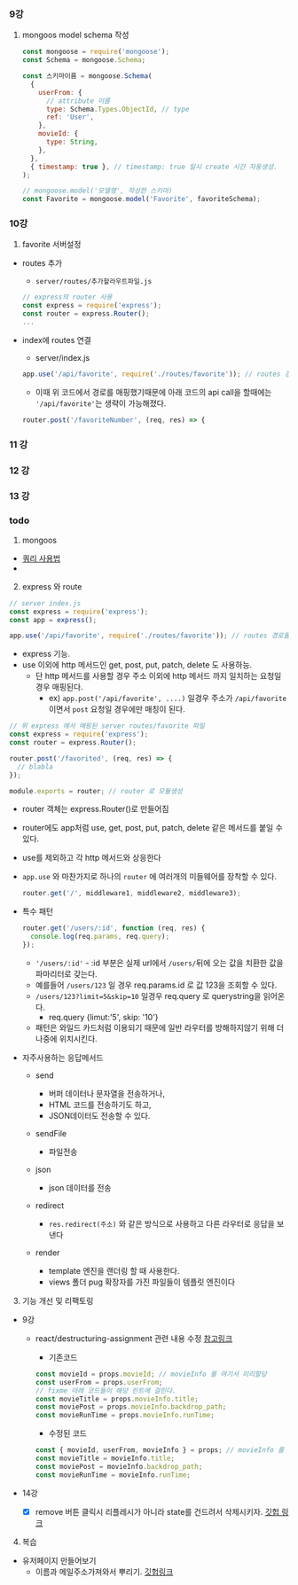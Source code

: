### 9강

1. mongoos model schema 작성

   ```js
   const mongoose = require('mongoose');
   const Schema = mongoose.Schema;

   const 스키마이름 = mongoose.Schema(
     {
       userFrom: {
         // attribute 이름
         type: Schema.Types.ObjectId, // type
         ref: 'User',
       },
       movieId: {
         type: String,
       },
     },
     { timestamp: true }, // timestamp: true 일시 create 시간 자동생성.
   );

   // mongoose.model('모델명', 작성한 스키마)
   const Favorite = mongoose.model('Favorite', favoriteSchema);
   ```

### 10강

1. favorite 서버설정

- routes 추가

  - `server/routes/추가할라우트파일.js`

  ```js
  // express의 router 사용
  const express = require('express');
  const router = express.Router();
  ...
  ```

- index에 routes 연결

  - server/index.js

  ```js
  app.use('/api/favorite', require('./routes/favorite')); // routes 경로를 매칭시켜준다
  ```

  - 이때 위 코드에서 경로를 매핑했기때문에 아래 코드의 api call을 할때에는 `'/api/favorite'`는 생략이 가능해졌다.

  ```js
  router.post('/favoriteNumber', (req, res) => {
  ```

### 11 강

### 12 강

### 13 강

### todo

1. mongoos

- [쿼리 사용법](https://mongoosejs.com/docs/queries.html)
-

2. express 와 route

```js
// server index.js
const express = require('express');
const app = express();

app.use('/api/favorite', require('./routes/favorite')); // routes 경로를 매칭시켜준다
```

- express 기능.
- use 이외에 http 메서드인 get, post, put, patch, delete 도 사용하능.
  - 단 http 메서드를 사용할 경우 주소 이외에 http 메서드 까지 일치하는 요청일 경우 매핑된다.
    - ex) `app.post('/api/favorite', ....)` 일경우 주소가 `/api/favorite` 이면서 `post` 요청일 경우에만 매칭이 된다.

```js
// 위 express 에서 매핑된 server routes/favorite 파일
const express = require('express');
const router = express.Router();

router.post('/favorited', (req, res) => {
  // blabla
});

module.exports = router; // router 로 모듈생성
```

- router 객체는 express.Router()로 만들어짐
- router에도 app처럼 use, get, post, put, patch, delete 같은 메서드를 붙일 수 있다.
- use를 제외하고 각 http 메서드와 상응한다
- `app.use` 와 마찬가지로 하나의 `router` 에 여러개의 미들웨어를 장착할 수 있다.
  ```js
  router.get('/', middleware1, middleware2, middleware3);
  ```
- 특수 패턴

  ```js
  router.get('/users/:id', function (req, res) {
    console.log(req.params, req.query);
  });
  ```

  - `'/users/:id'` - :id 부분은 실제 url에서 `/users/`뒤에 오는 값을 치환한 값을 파마리터로 갖는다.
  - 예를들어 `/users/123` 일 경우 req.params.id 로 값 123을 조회할 수 있다.
  - `/users/123?limit=5&skip=10` 일경우 req.query 로 querystring을 읽어온다.
    - req.query {limut:'5', skip: '10'}
  - 패턴은 와일드 카드처럼 이용되기 때문에 일반 라우터를 방해하지않기 위해 더 나중에 위치시킨다.

- 자주사용하는 응답메서드

  - send

    - 버퍼 데이터나 문자열을 전송하거나,
    - HTML 코드를 전송하기도 하고,
    - JSON데이터도 전송할 수 있다.

  - sendFile

    - 파일전송

  - json
    - json 데이터를 전송
  - redirect
    - `res.redirect(주소)` 와 같은 방식으로 사용하고 다른 라우터로 응답을 보낸다
  - render
    - template 엔진을 랜더링 할 때 사용한다.
    - views 폴더 pug 확장자를 가진 파일들이 템플릿 엔진이다

3. 기능 개선 및 리팩토링

- 9강

  - react/destructuring-assignment 관련 내용 수정 [참고링크](https://github.com/yannickcr/eslint-plugin-react/blob/master/docs/rules/destructuring-assignment.md)

    - 기존코드

    ```js
    const movieId = props.movieId; // movieInfo 를 여기서 미리할당
    const userFrom = props.userFrom;
    // fixme 아래 코드들이 해당 린트에 걸린다.
    const movieTitle = props.movieInfo.title;
    const moviePost = props.movieInfo.backdrop_path;
    const movieRunTime = props.movieInfo.runTime;
    ```

    - 수정된 코드

    ```js
    const { movieId, userFrom, movieInfo } = props; // movieInfo 를 여기서 미리할당 받아서 lint를 통과시킨다.
    const movieTitle = movieInfo.title;
    const moviePost = movieInfo.backdrop_path;
    const movieRunTime = movieInfo.runTime;
    ```

- 14강

  - [x] remove 버튼 클릭시 리플레시가 아니라 state를 건드려서 삭제시키자.
        [깃헙 링크](https://github.com/kutarobo/clonecoding-moviesite/pull/15/commits/6eec8b59cfb3a46e88c6465fb40578d8e22b3866)

4. 복습

- 유저페이지 만들어보기
  - 이름과 메일주소가져와서 뿌리기.
    [깃헙링크](https://github.com/kutarobo/clonecoding-moviesite/pull/15/commits/768eaaefb40145a60301f38fdc4d937ffd0f5720)
